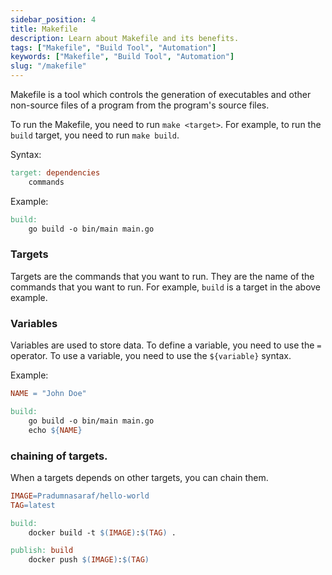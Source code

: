 ```yaml
---
sidebar_position: 4
title: Makefile
description: Learn about Makefile and its benefits.
tags: ["Makefile", "Build Tool", "Automation"]
keywords: ["Makefile", "Build Tool", "Automation"]
slug: "/makefile"
---
```


Makefile is a tool which controls the generation of executables and other non-source files of a program from the program's source files.

To run the Makefile, you need to run `make <target>`. For example, to run the `build` target, you need to run `make build`.

Syntax:

```makefile
target: dependencies
    commands
```

Example:

```makefile
build:
    go build -o bin/main main.go
```

### Targets

Targets are the commands that you want to run. They are the name of the commands that you want to run. For example, `build` is a target in the above example.


### Variables

Variables are used to store data. To define a variable, you need to use the `=` operator. To use a variable, you need to use the `${variable}` syntax.

Example:

```makefile
NAME = "John Doe"

build:
    go build -o bin/main main.go
    echo ${NAME}
```

### chaining of targets.

When a targets depends on other targets, you can chain them.

```makefile
IMAGE=Pradumnasaraf/hello-world
TAG=latest

build:
    docker build -t $(IMAGE):$(TAG) .

publish: build
    docker push $(IMAGE):$(TAG)
```


